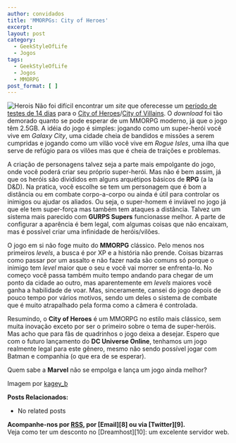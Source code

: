 ```yaml
---
author: convidados
title: 'MMORPGs: City of Heroes'
excerpt:
layout: post
category:
  - GeekStyleOfLife
  - Jogos
tags:
  - GeekStyleOfLife
  - Jogos
  - MMORPG
post_format: [ ]
---
```

![Herois][1] Não foi difícil encontrar um *site* que oferecesse um [período de testes de 14 dias][2] para o [City of Heroes][3]/[City of Villains][4]. O *download* foi tão demorado quanto se pode esperar de um MMORPG moderno, já que o jogo têm 2.5GB. A idéia do jogo é simples: jogando como um super-herói você vive em *Galaxy City*, uma cidade cheia de bandidos e missões a serem cumpridas e jogando como um vilão você vive em *Rogue Isles*, uma ilha que serve de refúgio para os vilões mas que é cheia de traições e problemas. 

A criação de personagens talvez seja a parte mais empolgante do jogo, onde você poderá criar seu próprio super-herói. Mas não é bem assim, já que os heróis são divididos em alguns arquétipos básicos de **RPG** (a la D&D). Na pratica, você escolhe se tem um personagem que é bom a distância ou em combate corpo-a-corpo ou ainda é útil para controlar os inimigos ou ajudar os aliados. Ou seja, o super-homem é inviável no jogo já que ele tem super-força mas também tem ataques a distância. Talvez um sistema mais parecido com **GURPS Supers** funcionasse melhor. A parte de configurar a aparência é bem legal, com algumas coisas que não encaixam, mas é possível criar uma infinidade de heróis/vilões. 

O jogo em si não foge muito do **MMORPG** clássico. Pelo menos nos primeiros *levels*, a busca é por XP e a história não prende. Coisas bizarras como passar por um assalto e não fazer nada são comuns só porque o inimigo tem *level* maior que o seu e você vai morrer se enfrenta-lo. No começo você passa também muito tempo andando para chegar de um ponto da cidade ao outro, mas aparentemente em *levels* maiores você ganha a habilidade de voar. Mas, sinceramente, cansei do jogo depois de pouco tempo por vários motivos, sendo um deles o sistema de combate que é muito atrapalhado pela forma como a câmera é controlada. 

Resumindo, o **City of Heroes** é um MMORPG no estilo mais clássico, sem muita inovação exceto por ser o primeiro sobre o tema de super-heróis. Mas acho que para fãs de quadrinhos o jogo deixa a desejar. Espero que com o futuro lançamento do **DC Universe Online**, tenhamos um jogo realmente legal para este gênero, mesmo não sendo possível jogar com Batman e companhia (o que era de se esperar).  
  
  


Quem sabe a **Marvel** não se empolga e lança um jogo ainda melhor?

  
Imagem por [kagey_b][5]  


**Posts Relacionados:** 
*   No related posts









**Acompanhe-nos por [ RSS][7], por [Email][8] ou via [Twitter][9].**  
Veja como ter um desconto no [Dreamhost][10]: um excelente servidor web.

 [1]: http://vidageek.net/wp-content/uploads/2008/08/herois.jpg
 [2]: http://www.cityofheroes.com/trial/index.html "período de testes de 14 dias"
 [3]: http://en.wikipedia.org/wiki/City_of_Heroes "City of Heroes"
 [4]: http://en.wikipedia.org/wiki/City_of_Villains "City of Villains"
 [5]: http://flickr.com/photos/kagey_b/623840155/ "kagey_b"
 [6]: https://twitter.com/share
 [7]: http://feeds.feedburner.com/VidaGeek



